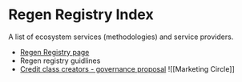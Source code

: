 # Regen Registry Index
A list of ecosystem services (methodologies) and service providers. 
- [Regen Registry page](https://registry.regen.network)
- Regen registry guidlines
- [Credit class creators - governance proposal](https://github.com/regen-network/governance/tree/main/proposals/2021-12-regen-registry-credit-class-creator)
![[Marketing Circle]]